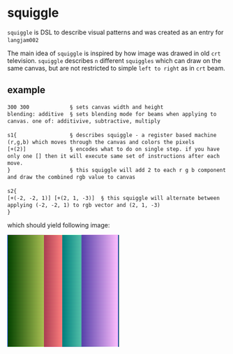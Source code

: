 # squiggle

`squiggle` is DSL to describe visual patterns and was created as an entry for `langjam002`

The main idea of `squiggle` is inspired by how image was drawed in old `crt` television.
`squiggle` describes `n` different `squiggles` which can draw on the same canvas, but are not restricted to simple `left to right` as in `crt` beam.

## example

```
300 300             § sets canvas width and height
blending: additive  § sets blending mode for beams when applying to canvas. one of: additivive, subtractive, multiply

s1{                 § describes squiggle - a register based machine (r,g,b) which moves through the canvas and colors the pixels
[+(2)]              § encodes what to do on single step. if you have only one [] then it will execute same set of instructions after each move. 
}                   § this squiggle will add 2 to each r g b component and draw the combined rgb value to canvas

s2{
[+(-2, -2, 1)] [+(2, 1, -3)]  § this squiggle will alternate between applying (-2, -2, 1) to rgb vector and (2, 1, -3)
}
```

which should yield following image:

![example image](output.png)